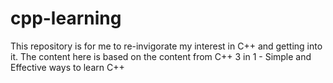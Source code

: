 # cpp-learning

This repository is for me to re-invigorate my interest in C++ and getting into it. The content here is based on the content from C++ 3 in 1 - Simple and Effective ways to learn C++
